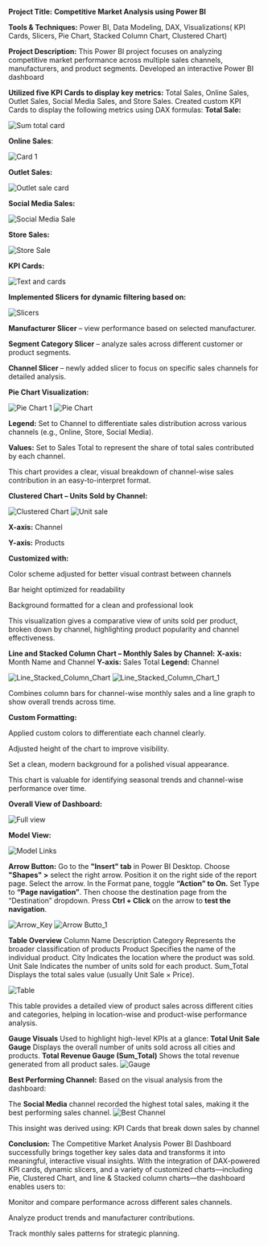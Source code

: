 **Project Title:** **Competitive Market Analysis using Power BI**

**Tools & Techniques:** Power BI, Data Modeling, DAX, Visualizations( KPI Cards, Slicers, Pie Chart, Stacked Column Chart, Clustered Chart)

**Project Description:**
This Power BI project focuses on analyzing competitive market performance across multiple sales channels, manufacturers, and product segments. Developed an interactive Power BI dashboard 

**Utilized five KPI Cards to display key metrics:** Total Sales, Online Sales, Outlet Sales, Social Media Sales, and Store Sales.
Created custom KPI Cards to display the following metrics using DAX formulas:
**Total Sale:**

 ![Sum total card](https://github.com/user-attachments/assets/760f3ffe-e3b4-45b7-84aa-0b1474eed9a8)

 **Online Sales**:
  
  ![Card 1](https://github.com/user-attachments/assets/265263ac-5af4-4b3f-a3ae-e0d85278522a)

 **Outlet Sales:**

 ![Outlet sale card](https://github.com/user-attachments/assets/ebb9b550-3ba5-4536-9b52-f0e6e40b820d)

 **Social Media Sales:**
 
 ![Social Media Sale](https://github.com/user-attachments/assets/a4051bfc-6c90-4f49-8a15-b3f0843214dd)

**Store Sales:**
 
 ![Store Sale](https://github.com/user-attachments/assets/56b09707-a82d-4d1a-8173-719a819ca8f9)

**KPI Cards:**
 
 ![Text and cards](https://github.com/user-attachments/assets/b07a3769-0fb4-4f0a-a799-895287f4abaa)

**Implemented Slicers for dynamic filtering based on:**

![Slicers](https://github.com/user-attachments/assets/b6f9c435-0a06-4d8c-9ce5-8a66e805c6bd)

**Manufacturer Slicer** – view performance based on selected manufacturer.

**Segment Category Slicer** – analyze sales across different customer or product segments.

**Channel Slicer** – newly added slicer to focus on specific sales channels for detailed analysis.

**Pie Chart Visualization:**

![Pie Chart 1](https://github.com/user-attachments/assets/b1109a38-6746-4bef-af94-1700bc61271c)
![Pie Chart](https://github.com/user-attachments/assets/542d24ea-e671-4a4d-9d10-cf95ac2e9b22)

**Legend:** Set to Channel to differentiate sales distribution across various channels (e.g., Online, Store, Social Media).

**Values:** Set to Sales Total to represent the share of total sales contributed by each channel.

This chart provides a clear, visual breakdown of channel-wise sales contribution in an easy-to-interpret format.

**Clustered Chart – Units Sold by Channel:**

![Clustered Chart](https://github.com/user-attachments/assets/22f7e659-1ac9-419c-b722-0322b2bd8bbc)
![Unit sale](https://github.com/user-attachments/assets/f9bfce50-45ed-434f-8355-0eb6d0d62d04)

**X-axis:** Channel

**Y-axis:** Products

**Customized with:**

Color scheme adjusted for better visual contrast between channels

Bar height optimized for readability

Background formatted for a clean and professional look

This visualization gives a comparative view of units sold per product, broken down by channel, highlighting product popularity and channel effectiveness.

**Line and Stacked Column Chart – Monthly Sales by Channel:**
**X-axis:** Month Name and Channel
**Y-axis:** Sales Total
**Legend:** Channel

![Line_Stacked_Column_Chart](https://github.com/user-attachments/assets/34adb739-c207-44dc-a808-c097f40c4852)
![Line_Stacked_Column_Chart_1](https://github.com/user-attachments/assets/1f286aef-7ba8-4bf2-bb4f-4e4fef593601)

Combines column bars for channel-wise monthly sales and a line graph to show overall trends across time.

**Custom Formatting:**

Applied custom colors to differentiate each channel clearly.

Adjusted height of the chart to improve visibility.

Set a clean, modern background for a polished visual appearance.

This chart is valuable for identifying seasonal trends and channel-wise performance over time.

**Overall View of Dashboard:**

![Full view](https://github.com/user-attachments/assets/36956305-3b6a-4346-a834-96c870c6cee8)

**Model View:**

![Model Links](https://github.com/user-attachments/assets/f19fe28d-409d-45dc-98bb-b8a6053d78dd) 

**Arrow Button:**
Go to the **"Insert" tab** in Power BI Desktop.
Choose **"Shapes" >** select the right arrow.
Position it on the right side of the report page.
Select the arrow.
In the Format pane, toggle **“Action” to On.**
Set Type to **“Page navigation”**.
Then choose the destination page from the “Destination” dropdown.
Press **Ctrl + Click** on the arrow to **test the navigation**.

![Arrow_Key](https://github.com/user-attachments/assets/05e5e3d5-6636-4095-84d8-e50d88c68b6c)
![Arrow Butto_1](https://github.com/user-attachments/assets/d6bf6b20-e49e-4378-a743-44abafd248a4)

**Table Overview**
Column Name	Description
Category	Represents the broader classification of products
Product	Specifies the name of the individual product.
City	Indicates the location where the product was sold.
Unit Sale	Indicates the number of units sold for each product.
Sum_Total	Displays the total sales value (usually Unit Sale × Price).

![Table](https://github.com/user-attachments/assets/bc719ce5-e7f1-4b9f-8527-c0c84a0ec1f3)

This table provides a detailed view of product sales across different cities and categories, helping in location-wise and product-wise performance analysis.

**Gauge Visuals**
Used to highlight high-level KPIs at a glance:
**Total Unit Sale Gauge**
Displays the overall number of units sold across all cities and products.
**Total Revenue Gauge (Sum_Total)**
Shows the total revenue generated from all product sales.
![Gauge](https://github.com/user-attachments/assets/80558b13-bc82-4e86-8b0a-320e826fda55)

**Best Performing Channel:**
Based on the visual analysis from the dashboard:

The **Social Media** channel recorded the highest total sales, making it the best performing sales channel.
![Best Channel](https://github.com/user-attachments/assets/41257979-a542-433b-982a-e5f5faeb86a1)

This insight was derived using:
KPI Cards that break down sales by channel

**Conclusion:**
The Competitive Market Analysis Power BI Dashboard successfully brings together key sales data and transforms it into meaningful, interactive visual insights. With the integration of DAX-powered KPI cards, dynamic slicers, and a variety of customized charts—including Pie, Clustered Chart, and line & Stacked column charts—the dashboard enables users to:

Monitor and compare performance across different sales channels.

Analyze product trends and manufacturer contributions.

Track monthly sales patterns for strategic planning.

